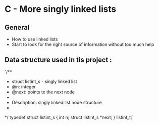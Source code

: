 # C - More singly linked lists

## General

- How to use linked lists
- Start to look for the right source of information without too much help

## Data structure used in tis project :

`/**
 * struct listint_s - singly linked list
 * @n: integer
 * @next: points to the next node
 *
 * Description: singly linked list node structure
 * 
 */
typedef struct listint_s
{
    int n;
    struct listint_s *next;
} listint_t;`

